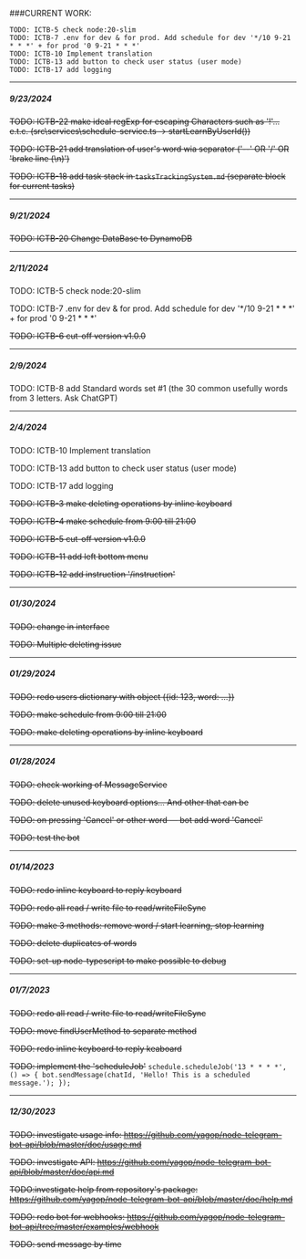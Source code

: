 
###CURRENT WORK:

```
TODO: ICTB-5 check node:20-slim
TODO: ICTB-7 .env for dev & for prod. Add schedule for dev '*/10 9-21 * * *' + for prod '0 9-21 * * *'
TODO: ICTB-10 Implement translation
TODO: ICTB-13 add button to check user status (user mode)
TODO: ICTB-17 add logging
```

---
##### 9/23/2024
~~TODO: ICTB-22 make ideal regExp for escaping Characters such as '!'... e.t.c. (src\services\schedule-service.ts
 → startLearnByUserId())~~
 
~~TODO: ICTB-21 add translation of user's word wia separator ('--' OR '/' OR 'brake line (\n)')~~

~~TODO: ICTB-18 add task stack in `tasksTrackingSystem.md` (separate block for current tasks)~~

---
##### 9/21/2024
~~TODO: ICTB-20 Change DataBase to DynamoDB~~

---
##### 2/11/2024
TODO: ICTB-5 check node:20-slim

TODO: ICTB-7 .env for dev & for prod. Add schedule for dev '*/10 9-21 * * *' + for prod '0 9-21 * * *'

~~TODO: ICTB-6 cut-off version v1.0.0~~

---
##### 2/9/2024
TODO: ICTB-8 add Standard words set #1 (the 30 common usefully words from 3 letters. Ask ChatGPT)

---
##### 2/4/2024
TODO: ICTB-10 Implement translation

TODO: ICTB-13 add button to check user status (user mode)

TODO: ICTB-17 add logging


~~TODO: ICTB-3 make deleting operations by inline keyboard~~

~~TODO: ICTB-4 make schedule from 9:00 till 21:00~~

~~TODO: ICTB-5 cut-off version v1.0.0~~

~~TODO: ICTB-11 add left bottom menu~~

~~TODO: ICTB-12 add instruction '/instruction'~~

---
##### 01/30/2024
~~TODO: change in interface~~

~~TODO: Multiple deleting issue~~

---
##### 01/29/2024
~~TODO: redo users dictionary with object ({id: 123, word: ...})~~

~~TODO: make schedule from 9:00 till 21:00~~

~~TODO: make deleting operations by inline keyboard~~

---
##### 01/28/2024

~~TODO: check working of MessageService~~

~~TODO: delete unused keyboard options... And other that can be~~

~~TODO: on pressing 'Cancel' or other word — bot add word 'Cancel'~~

~~TODO: test the bot~~

--- 
##### 01/14/2023
~~TODO: redo inline keyboard to reply keyboard~~

~~TODO: redo all read / write file to read/writeFileSync~~

~~TODO: make 3 methods: remove word / start learning, stop learning~~

~~TODO: delete duplicates of words~~

~~TODO: set-up node-typescript to make possible to debug~~

---
##### 01/7/2023
~~TODO: redo all read / write file to read/writeFileSync~~

~~TODO: move findUserMethod to separate method~~

~~TODO: redo inline keyboard to reply keaboard~~

~~TODO: implement the 'scheduleJob'~~
    ```
     schedule.scheduleJob('13 * * * *', () => {
         bot.sendMessage(chatId, 'Hello! This is a scheduled message.');
     });
    ```

---
##### 12/30/2023
    
~~TODO: investigate usage info: https://github.com/yagop/node-telegram-bot-api/blob/master/doc/usage.md~~

~~TODO: investigate API: https://github.com/yagop/node-telegram-bot-api/blob/master/doc/api.md~~

~~TODO:investigate help from repository's package: https://github.com/yagop/node-telegram-bot-api/blob/master/doc/help.md~~

~~TODO: redo bot for webhooks: https://github.com/yagop/node-telegram-bot-api/tree/master/examples/webhook~~

~~TODO: send message by time~~

